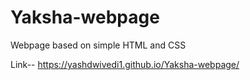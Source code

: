 # Yaksha-webpage
Webpage based on simple HTML and CSS

Link--
https://yashdwivedi1.github.io/Yaksha-webpage/
